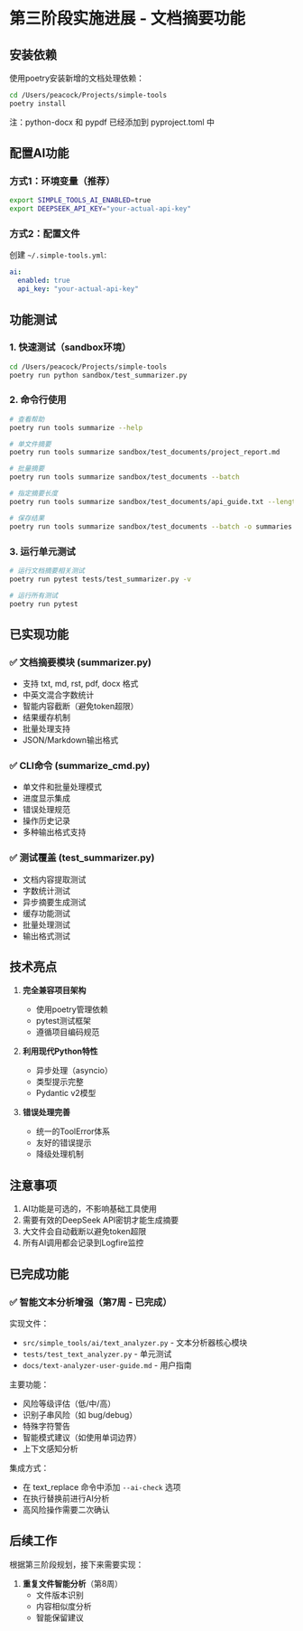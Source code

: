 # 第三阶段实施进展 - 文档摘要功能

## 安装依赖

使用poetry安装新增的文档处理依赖：

```bash
cd /Users/peacock/Projects/simple-tools
poetry install
```

注：python-docx 和 pypdf 已经添加到 pyproject.toml 中

## 配置AI功能

### 方式1：环境变量（推荐）
```bash
export SIMPLE_TOOLS_AI_ENABLED=true
export DEEPSEEK_API_KEY="your-actual-api-key"
```

### 方式2：配置文件
创建 `~/.simple-tools.yml`:
```yaml
ai:
  enabled: true
  api_key: "your-actual-api-key"
```

## 功能测试

### 1. 快速测试（sandbox环境）
```bash
cd /Users/peacock/Projects/simple-tools
poetry run python sandbox/test_summarizer.py
```

### 2. 命令行使用
```bash
# 查看帮助
poetry run tools summarize --help

# 单文件摘要
poetry run tools summarize sandbox/test_documents/project_report.md

# 批量摘要
poetry run tools summarize sandbox/test_documents --batch

# 指定摘要长度
poetry run tools summarize sandbox/test_documents/api_guide.txt --length 150

# 保存结果
poetry run tools summarize sandbox/test_documents --batch -o summaries.json
```

### 3. 运行单元测试
```bash
# 运行文档摘要相关测试
poetry run pytest tests/test_summarizer.py -v

# 运行所有测试
poetry run pytest
```

## 已实现功能

### ✅ 文档摘要模块 (summarizer.py)
- 支持 txt, md, rst, pdf, docx 格式
- 中英文混合字数统计
- 智能内容截断（避免token超限）
- 结果缓存机制
- 批量处理支持
- JSON/Markdown输出格式

### ✅ CLI命令 (summarize_cmd.py)
- 单文件和批量处理模式
- 进度显示集成
- 错误处理规范
- 操作历史记录
- 多种输出格式支持

### ✅ 测试覆盖 (test_summarizer.py)
- 文档内容提取测试
- 字数统计测试
- 异步摘要生成测试
- 缓存功能测试
- 批量处理测试
- 输出格式测试

## 技术亮点

1. **完全兼容项目架构**
   - 使用poetry管理依赖
   - pytest测试框架
   - 遵循项目编码规范

2. **利用现代Python特性**
   - 异步处理（asyncio）
   - 类型提示完整
   - Pydantic v2模型

3. **错误处理完善**
   - 统一的ToolError体系
   - 友好的错误提示
   - 降级处理机制

## 注意事项

1. AI功能是可选的，不影响基础工具使用
2. 需要有效的DeepSeek API密钥才能生成摘要
3. 大文件会自动截断以避免token超限
4. 所有AI调用都会记录到Logfire监控

## 已完成功能

### ✅ 智能文本分析增强（第7周 - 已完成）

实现文件：
- `src/simple_tools/ai/text_analyzer.py` - 文本分析器核心模块
- `tests/test_text_analyzer.py` - 单元测试
- `docs/text-analyzer-user-guide.md` - 用户指南

主要功能：
- 风险等级评估（低/中/高）
- 识别子串风险（如 bug/debug）
- 特殊字符警告
- 智能模式建议（如使用单词边界）
- 上下文感知分析

集成方式：
- 在 text_replace 命令中添加 `--ai-check` 选项
- 在执行替换前进行AI分析
- 高风险操作需要二次确认

## 后续工作

根据第三阶段规划，接下来需要实现：

1. **重复文件智能分析**（第8周）
   - 文件版本识别
   - 内容相似度分析
   - 智能保留建议
